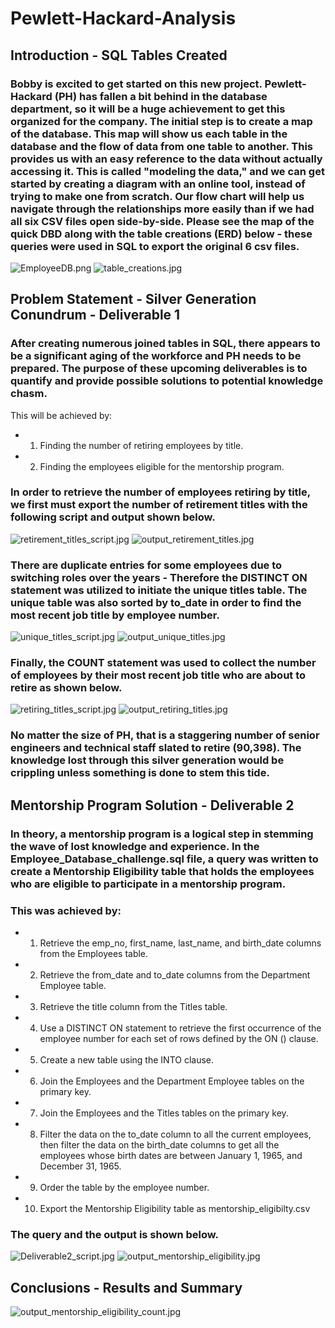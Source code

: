 # Pewlett-Hackard-Analysis
## Introduction - SQL Tables Created
### Bobby is excited to get started on this new project. Pewlett-Hackard (PH) has fallen a bit behind in the database department, so it will be a huge achievement to get this organized for the company.  The initial step is to create a map of the database. This map will show us each table in the database and the flow of data from one table to another.  This provides us with an easy reference to the data without actually accessing it. This is called "modeling the data," and we can get started by creating a diagram with an online tool, instead of trying to make one from scratch. Our flow chart will help us navigate through the relationships more easily than if we had all six CSV files open side-by-side.  Please see the map of the quick DBD along with the table creations (ERD) below - these queries were used in SQL to export the original 6 csv files.
![EmployeeDB.png](EmployeeDB.png)
![table_creations.jpg](table_creations.jpg)

## Problem Statement - Silver Generation Conundrum - Deliverable 1
### After creating numerous joined tables in SQL, there appears to be a significant aging of the workforce and PH needs to be prepared.  The purpose of these upcoming deliverables is to quantify and provide possible solutions to potential knowledge chasm.  
This will be achieved by: 
* 1. Finding the number of retiring employees by title.
* 2. Finding the employees eligible for the mentorship program.
### In order to retrieve the number of employees retiring by title, we first must export the number of retirement titles with the following script and output shown below.
![retirement_titles_script.jpg](retirement_titles_script.jpg)
![output_retirement_titles.jpg](output_retirement_titles.jpg)
### There are duplicate entries for some employees due to switching roles over the years - Therefore the DISTINCT ON statement was utilized to initiate the unique titles table.  The unique table was also sorted by to_date in order to find the most recent job title by employee number.
![unique_titles_script.jpg](unique_titles_script.jpg)
![output_unique_titles.jpg](output_unique_titles.jpg)
### Finally, the COUNT statement was used to collect the number of employees by their most recent job title who are about to retire as shown below.  
![retiring_titles_script.jpg](retiring_titles_script.jpg)
![output_retiring_titles.jpg](output_retiring_titles.jpg)
### No matter the size of PH, that is a staggering number of senior engineers and technical staff slated to retire (90,398).  The knowledge lost through this silver generation would be crippling unless something is done to stem this tide.
## Mentorship Program Solution - Deliverable 2
### In theory, a mentorship program is a logical step in stemming the wave of lost knowledge and experience.  In the Employee_Database_challenge.sql file, a query was written to create a Mentorship Eligibility table that holds the employees who are eligible to participate in a mentorship program.  
### This was achieved by:
* 1. Retrieve the emp_no, first_name, last_name, and birth_date columns from the Employees table.
* 2. Retrieve the from_date and to_date columns from the Department Employee table.
* 3. Retrieve the title column from the Titles table.
* 4. Use a DISTINCT ON statement to retrieve the first occurrence of the employee number for each set of rows defined by the ON () clause.
* 5. Create a new table using the INTO clause.
* 6. Join the Employees and the Department Employee tables on the primary key.
* 7. Join the Employees and the Titles tables on the primary key.
* 8. Filter the data on the to_date column to all the current employees, then filter the data on the birth_date columns to get all the employees whose birth dates are between January 1, 1965, and December 31, 1965.
* 9. Order the table by the employee number.
* 10. Export the Mentorship Eligibility table as mentorship_eligibilty.csv
### The query and the output is shown below.
![Deliverable2_script.jpg](Deliverable2_script.jpg)
![output_mentorship_eligibility.jpg](output_mentorship_eligibility.jpg)
## Conclusions - Results and Summary
![output_mentorship_eligibility_count.jpg](output_mentorship_eligibility_count.jpg)

